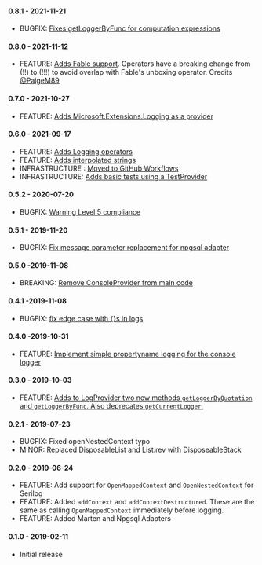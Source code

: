 #### 0.8.1 - 2021-11-21
* BUGFIX: [Fixes getLoggerByFunc for computation expressions](https://github.com/TheAngryByrd/FsLibLog/pull/26)
#### 0.8.0 - 2021-11-12
* FEATURE: [Adds Fable support](https://github.com/TheAngryByrd/FsLibLog/pull/21). Operators have a breaking change from (!!) to (!!!) to avoid overlap with Fable's unboxing operator. Credits [@PaigeM89](https://github.com/PaigeM89)
#### 0.7.0 - 2021-10-27
* FEATURE: [Adds Microsoft.Extensions.Logging as a provider](https://github.com/TheAngryByrd/FsLibLog/pull/25)

#### 0.6.0 - 2021-09-17
* FEATURE: [Adds Logging operators](https://github.com/TheAngryByrd/FsLibLog/pull/19)
* FEATURE: [Adds interpolated strings](https://github.com/TheAngryByrd/FsLibLog/pull/23)
* INFRASTRUCTURE : [Moved to GitHub Workflows](https://github.com/TheAngryByrd/FsLibLog/pull/20)
* INFRASTRUCTURE: [Adds basic tests using a TestProvider](https://github.com/TheAngryByrd/FsLibLog/pull/22)

#### 0.5.2 - 2020-07-20
* BUGFIX: [Warning Level 5 compliance](https://github.com/TheAngryByrd/FsLibLog/pull/14)

#### 0.5.1 - 2019-11-20
* BUGFIX: [Fix message parameter replacement for npgsql adapter](https://github.com/TheAngryByrd/FsLibLog/pull/11)

#### 0.5.0 -2019-11-08
* BREAKING: [Remove ConsoleProvider from main code](https://github.com/TheAngryByrd/FsLibLog/pull/10)

#### 0.4.1 -2019-11-08
* BUGFIX: [fix edge case with {}s in logs](https://github.com/TheAngryByrd/FsLibLog/pull/9)

#### 0.4.0 -2019-10-31
* FEATURE: [Implement simple propertyname logging for the console logger](https://github.com/TheAngryByrd/FsLibLog/pull/8)

#### 0.3.0 - 2019-10-03
* FEATURE: [Adds to LogProvider two new methods `getLoggerByQuotation` and `getLoggerByFunc`. Also deprecates `getCurrentLogger`.](https://github.com/TheAngryByrd/FsLibLog/pull/7)

#### 0.2.1 - 2019-07-23
* BUGFIX: Fixed openNestedContext typo
* MINOR: Replaced DisposableList and List.rev with DisposeableStack

#### 0.2.0 - 2019-06-24
* FEATURE: Add support for `OpenMappedContext` and `OpenNestedContext` for Serilog
* FEATURE: Added `addContext` and `addContextDestructured`.  These are the same as calling `OpenMappedContext` immediately before logging.
* FEATURE: Added Marten and Npgsql Adapters

#### 0.1.0 - 2019-02-11
* Initial release
